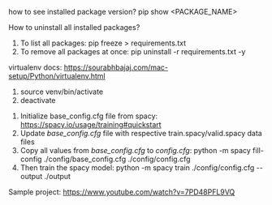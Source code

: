 how to see installed package version?
pip show <PACKAGE_NAME>


How to uninstall all installed packages?
1. To list all packages: pip freeze > requirements.txt
2. To remove all packages at once: pip uninstall -r requirements.txt -y

virtualenv docs: https://sourabhbajaj.com/mac-setup/Python/virtualenv.html
1. source venv/bin/activate
2. deactivate

<!-- Sample pipeline: imdb -->
1. Initialize base_config.cfg file from spacy: https://spacy.io/usage/training#quickstart
2. Update *base_config.cfg* file with respective train.spacy/valid.spacy data files
3. Copy all values from *base_config.cfg* to *config.cfg*: python -m spacy fill-config ./config/base_config.cfg ./config/config.cfg
4. Then train the spacy model: python -m spacy train ./config/config.cfg --output ./output

Sample project:
https://www.youtube.com/watch?v=7PD48PFL9VQ
